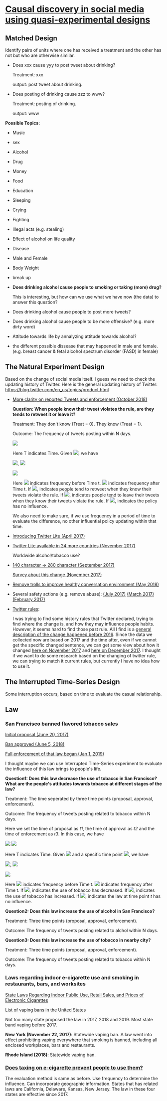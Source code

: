 # [Causal discovery in social media using quasi-experimental designs](https://dl.acm.org/citation.cfm?id=1964859)

## Matched Design
Identify pairs of units where one has received a treatment and the other has not but who are otherwise similar.

- Does xxx cause yyy to post tweet about drinking?

  Treatment: xxx

  output: post tweet about drinking.

- Does posting of drinking cause zzz to www?

  Treatment: posting of drinking.

  output: www
  
**Possible Topics:** 
  - Music
  - sex
  - Alcohol
  - Drug
  - Money
  - Food
  - Education
  - Sleeping
  - Crying
  - Fighting
  - Illegal acts (e.g. stealing)
  - Effect of alcohol on life quality
  - Disease
  - Male and Female
  - Body Weight
  - break up
  - **Does drinking alcohol cause people to smoking or taking (more) drug?**
  
    This is interesting, but how can we use what we have now (the data) to answer this question?
  - Does drinking alcohol cause people to post more tweets?
  - Does drinking alcohol cause people to be more offensive? (e.g. more dirty word)
  - Attitude towards life by annalyzing attitude towards alcohol?
  - the different possible dissease that may happened in male and female. (e.g. breast cancer & fetal alcohol spectrum disorder (FASD) in female) 

## The Natural Experiment Design
Based on the change of social media itself. I guess we need to check the updating history of Twitter. Here is the general updating history of Twitter: https://blog.twitter.com/en_us/topics/product.html

- [More clarity on reported Tweets and enforcement (October 2018)](https://blog.twitter.com/en_us/topics/product/2018/more-clarity-on-reported-tweets-and-enforcement.html)
    
  **Question: When people know their tweet violates the rule, are they tends to retweet it or leave it?**
  
  Treatment: They don't know (Treat = 0). They know (Treat = 1). 
  
  Outcome: The frequency of tweets posting within N days. 

  ![](http://latex.codecogs.com/gif.latex?T<t,Treat\=0;T\\geq{t},Treat\=1)

  Here T indicates Time. Given ![](http://latex.codecogs.com/gif.latex?N\\in\\{1,3,5,10,15,20,25,30\\}), we have
    
  ![](http://latex.codecogs.com/gif.latex?freq_{before}\=\\frac{\\sum_{i\=t-N}^{t}num_i(posting)}{N}),  ![](http://latex.codecogs.com/gif.latex?freq_{after}\=\\frac{\\sum_{i\=t}^{t+N}num_i(posting)}{N})
  

  ![](http://latex.codecogs.com/gif.latex?diff\=freq_{before}-freq_{after})

  Here ![](http://latex.codecogs.com/gif.latex?freq_{before}) indicates frequency before Time t. ![](http://latex.codecogs.com/gif.latex?freq_{after}) indicates frequency after Time t. 
  If ![](http://latex.codecogs.com/gif.latex?diff<0), indicates people tend to retweet when they know their tweets violate the rule. 
  If ![](http://latex.codecogs.com/gif.latex?diff>0), indicates people tend to leave their tweets when they know their tweets violate the rule. 
  If ![](http://latex.codecogs.com/gif.latex?diff\\to0), indicates the policy has no influence. 

  We also need to make sure, if we use frequency in a period of time to evaluate the difference, no other influential policy updating within that time.



- [Introducing Twitter Lite (April 2017)](https://blog.twitter.com/en_us/topics/product/2017/introducing-twitter-lite.html)
- [Twitter Lite available in 24 more countries (November 2017)](https://blog.twitter.com/en_us/topics/product/2017/twitter-lite-in-the-google-play-store-in-24-more-countries.html) 
  
  Worldwide alcohol/tobacco use?

- [140 character -> 280 character (September 2017)](https://blog.twitter.com/official/en_us/topics/product/2017/Giving-you-more-characters-to-express-yourself.html)

  [Survey about this change (November 2017)](https://blog.twitter.com/en_us/topics/product/2017/tweetingmadeeasier.html)

- [Remove trolls to improve healthy conversation environment (May 2018)](https://blog.twitter.com/en_us/topics/product/2018/Serving_Healthy_Conversation.html)

- Several safety actions (e.g. remove abuse):
  [(July 2017)](https://blog.twitter.com/en_us/topics/product/2017/Our-Safety-Work-Results-Update.html)
  [(March 2017)](https://blog.twitter.com/en_us/topics/product/2017/our-latest-update-on-safety.html)
  [(February 2017)](https://blog.twitter.com/en_us/topics/product/2017/an-update-on-safety.html)

- [Twitter rules](https://help.twitter.com/en/rules-and-policies/twitter-rules): 

  I was trying to find some history rules that Twitter declared, trying to find where the change is, and how they may influence people habits. However, it seems hard to find those past rule. All I find is a [general description of the change happened before 2016](https://www.vice.com/en_us/article/z43xw3/the-history-of-twitters-rules). Since the data we collected now are based on 2017 and the time after, even if we cannot get the specific changed sentence, we can get some view about how it changed [here on November 2017](https://blog.twitter.com/en_us/topics/company/2017/Clarifying_The_Twitter_Rules.html) and [here on December 2017](https://blog.twitter.com/en_us/topics/company/2017/safetypoliciesdec2017.html). I thought if we want to do some research based on the changing of twitter rule, we can trying to match it current rules, but currently I have no idea how to use it.




## The Interrupted Time-Series Design
Some interruption occurs, based on time to evaluate the casual relationship.


## Law

### San Francisco banned flavored tobacco sales
[Initial proposal (June 20, 2017)](https://www.cnn.com/2017/06/22/health/san-francisco-vaping-menthols-ban-bn/index.html)

[Ban approved (June 5, 2018)](https://www.cnbc.com/2018/06/06/san-francisco-approves-ban-on-menthol-cigarettes-and-flavored-e-cigarette-liquids.html)

[Full enforcement of that law began (Jan 1, 2019)](https://www.kalw.org/post/san-francisco-banned-flavored-tobacco-sales-now-what#stream/0)

I thought maybe we can use Interrupted Time-Series experiment to evaluate the influence of this law brings to people's life. 

**Question1: Does this law decrease the use of tobacco in San Francisco? What are the people's attitudes towards tobacco at different stages of the law?**

Treatment: The time seperated by three time points (proposal, approval, enforcement). 

Outcome: The frequency of tweets posting related to tobacco within N days. 


Here we set the time of proposal as *t1*, the time of approval as *t2* and the time of enforcement as *t3*. In this case, we have

![](http://latex.codecogs.com/gif.latex?T<t1,Treat\=0;t1\\leq{T}<t2,Treat\=1;)
![](http://latex.codecogs.com/gif.latex?t2\\leq{T}<t3,Treat\=2;T\\geq{t3},Treat\=3)

Here T indicates Time. Given ![](http://latex.codecogs.com/gif.latex?N\\in\\{1,3,5,10,15,20,25,30\\}) and a specific time point ![](http://latex.codecogs.com/gif.latex?t\\in\\{t1,t2,t3\\}), we have

![](http://latex.codecogs.com/gif.latex?freq_{before_t}\=\\frac{\\sum_{i\=t-N}^{t}num_i(posting)}{N}),  ![](http://latex.codecogs.com/gif.latex?freq_{after_t}\=\\frac{\\sum_{i\=t}^{t+N}num_i(posting)}{N})

![](http://latex.codecogs.com/gif.latex?diff_t\=freq_{before_t}-freq_{after_t})

Here ![](http://latex.codecogs.com/gif.latex?freq_{before_t}) indicates frequency before Time t. ![](http://latex.codecogs.com/gif.latex?freq_{after_t}) indicates frequency after Time t. 
If ![](http://latex.codecogs.com/gif.latex?diff_t<0), indicates the use of tobacco has decreased. 
If ![](http://latex.codecogs.com/gif.latex?diff_t>0), indicates the use of tobacco has increased. 
If ![](http://latex.codecogs.com/gif.latex?diff_t\\to0), indicates the law at time point *t* has no influence. 



**Question2: Does this law increase the use of alcohol in San Francisco?**

Treatment: Three time points (proposal, approval, enforcement). 

Outcome: The frequency of tweets posting related to alchol within N days. 

**Question3: Does this law increase the use of tobacco in nearby city?**

Treatment: Three time points (proposal, approval, enforcement). 

Outcome: The frequency of tweets posting related to tobacco within N days. 


### Laws regarding indoor e-cigarette use and smoking in restaurants, bars, and worksites

[State Laws Regarding Indoor Public Use, Retail Sales, and Prices of Electronic Cigarettes](https://www.cdc.gov/mmwr/volumes/66/wr/mm6649a1.htm)

[List of vaping bans in the United States](https://en.wikipedia.org/wiki/List_of_vaping_bans_in_the_United_States)

Not too many state proposed the law in 2017, 2018 and 2019. Most state band vaping before 2017.

**New York (November 22, 2017)**: Statewide vaping ban. A law went into effect prohibiting vaping everywhere that smoking is banned, including all enclosed workplaces, bars and restaurants.

**Rhode Island (2018)**: Statewide vaping ban.

### [Does taxing on e-cigarette prevent people to use them?](https://publichealthlawcenter.org/sites/default/files/States-with-Laws-Taxing-ECigarettes-March2019.pdf)

The evaluation method is same as before. Use frequency to determine the influence. Can incorporate geographic information. States that has related laws are California, Delaware, Kansas, New Jersey. The law in these four states are effective since 2017.













